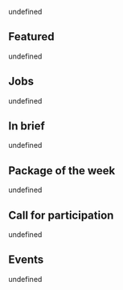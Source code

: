<!-- 2017-12-21 -->

undefined

## Featured

undefined

## Jobs

undefined

## In brief

undefined

## Package of the week

undefined

## Call for participation

undefined

## Events

undefined
